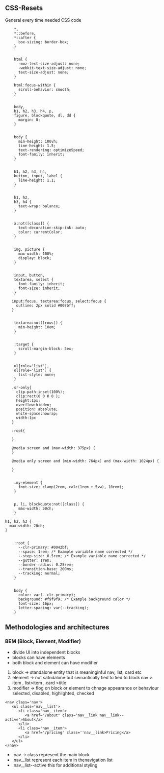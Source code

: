 ## CSS-Resets
General every time needed CSS code 

```
    *,
    *::before,
    *::after {
      box-sizing: border-box;
    }
    
    
    html {
      -moz-text-size-adjust: none;
      -webkit-text-size-adjust: none;
      text-size-adjust: none;
    }
    
    html:focus-within {
      scroll-behavior: smooth;
    }
    
    
    body,
    h1, h2, h3, h4, p,
    figure, blockquote, dl, dd {
      margin: 0;
    }
    
    
    body {
      min-height: 100vh;
      line-height: 1.5;
      text-rendering: optimizeSpeed;
      font-family: inherit;
    }
    
    
    h1, h2, h3, h4,
    button, input, label {
      line-height: 1.1;
    }
    
    
    h1, h2,
    h3, h4 {
      text-wrap: balance;
    }
    
    
    a:not([class]) {
      text-decoration-skip-ink: auto;
      color: currentColor;
    }
    
    
    img, picture {
      max-width: 100%;
      display: block;
    }
    
    
    input, button,
    textarea, select {
      font-family: inherit;
      font-size: inherit;
    }

   input:focus, textarea:focus, select:focus {
     outline: 2px solid #007bff;
   }
    
    
    textarea:not([rows]) {
      min-height: 10em;
    }
    
    
    :target {
      scroll-margin-block: 5ex;
    }
    
    
    ul[role='list'],
    ol[role='list'] {
      list-style: none;
    }

   .sr-only{
     clip-path:inset(100%);
     clip:rect(0 0 0 0 );
     height:1px;
     overflow:hidden;
     position: absolute;
     white-space:nowrap;
     width:1px
   }

   :root{

   }

   @media screen and (max-width: 375px) {
   }

   @media only screen and (min-width: 764px) and (max-width: 1024px) {
   
   }
```
```
    
    .my-element {
      font-size: clamp(2rem, calc(1rem + 5vw), 10rem);
    }
```
```
    
    p, li, blockquote:not([class]) {
      max-width: 50ch;
    }

```
    h1, h2, h3 {
      max-width: 20ch;
    }

```
    
    :root {
      --clr-primary: #0042bf;
      --space: 1rem; /* Example variable name corrected */
      --step-size: 0.5rem; /* Example variable name corrected */
      --gutter: 1rem;
      --border-radius: 0.25rem;
      --transition-base: 200ms;
      --tracking: normal;
    }
```
```
    
    body {
      color: var(--clr-primary);
      background: #f9f9f9; /* Example background color */
      font-size: 16px;
      letter-spacing: var(--tracking);
    }
```
## Methodologies and architectures

### BEM (Block, Element, Modifier)
+ divide UI into independent blocks
+ blocks can have elements
+ both block and element can have modifier

1. block -> standalone entity that is meaninginful nav, list, card etc
2. element -> not satndalone but semantically tied to tied to block  nav > item  , list>item , card >title
3. modifier -> flog on block or element to chnage appearance or behaviour   selected, disabled, highlighted, checked

```
<nav class='nav'>
   <ul class='nav__list'>
      <li class='nav__item'>
         <a href="/about" class='nav__link nav__link--active'>About</a>
      </li>
      <li class='nav__item'>
         <a href='/pricing' class=''nav__link>Pricing</a>
      </li>
   </ul>
</nav> 
```
+ .nav -> class represent the main block
+ .nav__list represent each item in thenavigation list
+ .nav__list--active this for additional styling


